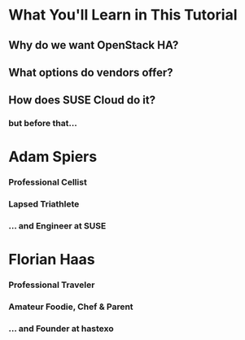 # What You'll Learn in This Tutorial


## Why do we want OpenStack HA?


## What options do vendors offer?


## How does SUSE Cloud do it?


### but before that...


# Adam Spiers


### Professional Cellist

### Lapsed Triathlete

### ... and Engineer at SUSE


# Florian Haas


### Professional Traveler

### Amateur Foodie, Chef & Parent

### ... and Founder at hastexo
